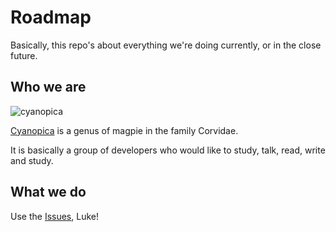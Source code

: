 # Roadmap

Basically, this repo's about everything we're doing currently, or in the close future.

## Who we are

![cyanopica](https://avatars0.githubusercontent.com/u/10951675?v=3&s=200)

[Cyanopica](https://en.wikipedia.org/wiki/Cyanopica) is a genus of magpie in the family Corvidae.

It is basically a group of developers who would like to study, talk, read, write and study.

## What we do

Use the [Issues](https://github.com/cyanopica/roadmap/issues), Luke!
